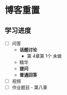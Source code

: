 
# 博客重置

## 学习进度

- [ ] 问答
  - **话题讨论**
    - 第 4章第 1个 未做
  - 精华
  - **提问**
  - **普通回答**
- [ ] 视频
- [ ] 作业题目 - 第八章
